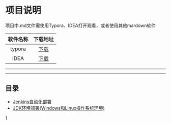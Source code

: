 # 项目说明
项目中.md文件需使用Typora、IDEA打开观看，或者使用其他mardown软件

软件名称|下载地址
:---:|:---:
typora|[下载](https://www.typora.io/#windows)
IDEA|[下载](https://www.jetbrains.com/idea/download/#section=windows)

---
---
## 目录
* [Jenkins自动化部署](src/main/java/jenkins/REMADE.md)
* [JDK环境部署(Windows和Linux操作系统环境)](src/main/java/environmentdeployment/JdkREMADE.md)

1
